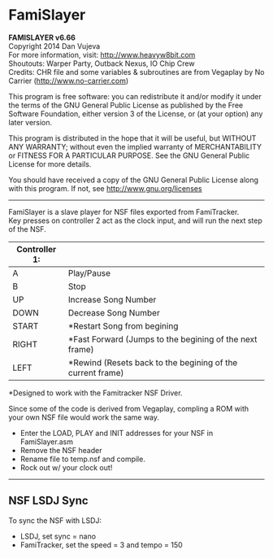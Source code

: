 # FamiSlayer
**FAMISLAYER v6.66**<br />
Copyright 2014 Dan Vujeva<br />
For more information, visit: http://www.heavyw8bit.com<br />
Shoutouts: Warper Party, Outback Nexus, IO Chip Crew<br />
Credits: CHR file and some variables & subroutines are from Vegaplay by No Carrier (http://www.no-carrier.com)<br />

This program is free software: you can redistribute it and/or modify it under the terms of the GNU General Public License as published by the Free Software Foundation, either version 3 of the License, or (at your option) any later version.

This program is distributed in the hope that it will be useful, but WITHOUT ANY WARRANTY; without even the implied warranty of MERCHANTABILITY or FITNESS FOR A PARTICULAR PURPOSE.  See the GNU General Public License for more details.

You should have received a copy of the GNU General Public License along with this program.  If not, see http://www.gnu.org/licenses

----------------------------------------------------

FamiSlayer is a slave player for NSF files exported from FamiTracker.<br />
Key presses on controller 2 act as the clock input, and will run the next step of the NSF.

|Controller 1:|<br />
| ------ | ------- |
|A      |Play/Pause|<br />
|B      |Stop|<br />
|UP     |Increase Song Number|<br />
|DOWN   |Decrease Song Number|<br />
|START  |\*Restart Song from begining|<br />
|RIGHT  |\*Fast Forward (Jumps to the begining of the next frame)|<br />
|LEFT   |\*Rewind (Resets back to the begining of the current frame)|<br />

\*Designed to work with the Famitracker NSF Driver.
 
Since some of the code is derived from Vegaplay, compling a ROM with your own NSF file would work the same way.
 - Enter the LOAD, PLAY and INIT addresses for your NSF in FamiSlayer.asm
 - Remove the NSF header
 - Rename file to temp.nsf and compile.
 - Rock out w/ your clock out!

-------------------------
NSF LSDJ Sync
-------------------------
To sync the NSF with LSDJ:
 - LSDJ, set sync = nano
 - FamiTracker, set the speed = 3 and tempo = 150
